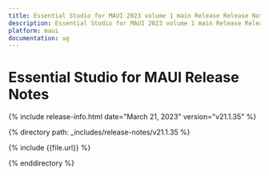 ```yaml
---
title: Essential Studio for MAUI 2023 volume 1 main Release Release Notes  
description: Essential Studio for MAUI 2023 volume 1 main Release Release Notes  
platform: maui
documentation: ug
---
```


# Essential Studio for MAUI Release Notes  

{% include release-info.html date="March 21, 2023"   version="v21.1.35" %} 

{% directory path: _includes/release-notes/v21.1.35 %}

{% include {{file.url}} %}

{% enddirectory %}

